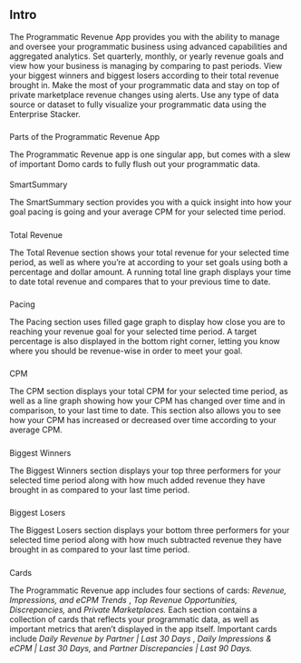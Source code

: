 

Intro
-------

The Programmatic Revenue App provides you with the ability to manage and oversee your programmatic business using advanced capabilities and aggregated analytics. Set quarterly, monthly, or yearly revenue goals and view how your business is managing by comparing to past periods. View your biggest winners and biggest losers according to their total revenue brought in. Make the most of your programmatic data and stay on top of private marketplace revenue changes using alerts. Use any type of data source or dataset to fully visualize your programmatic data using the Enterprise Stacker.


###
 Parts of the Programmatic Revenue App

The Programmatic Revenue app is one singular app, but comes with a slew of important Domo cards to fully flush out your programmatic data.

####
 SmartSummary

The SmartSummary section provides you with a quick insight into how your goal pacing is going and your average CPM for your selected time period.


#####
 Total Revenue

The Total Revenue section shows your total revenue for your selected time period, as well as where you’re at according to your set goals using both a percentage and dollar amount. A running total line graph displays your time to date total revenue and compares that to your previous time to date.


#####
 Pacing

The Pacing section uses filled gage graph to display how close you are to reaching your revenue goal for your selected time period. A target percentage is also displayed in the bottom right corner, letting you know where you should be revenue-wise in order to meet your goal.


#####
 CPM

The CPM section displays your total CPM for your selected time period, as well as a line graph showing how your CPM has changed over time and in comparison, to your last time to date. This section also allows you to see how your CPM has increased or decreased over time according to your average CPM.


#####
 Biggest Winners

The Biggest Winners section displays your top three performers for your selected time period along with how much added revenue they have brought in as compared to your last time period.


#####
 Biggest Losers

The Biggest Losers section displays your bottom three performers for your selected time period along with how much subtracted revenue they have brought in as compared to your last time period.


#####
 Cards

The Programmatic Revenue app includes four sections of cards:
 *Revenue, Impressions, and eCPM Trends*
 ,
 *Top Revenue Opportunities, Discrepancies,*
 and
 *Private Marketplaces.*
 Each section contains a collection of cards that reflects your programmatic data, as well as important metrics that aren’t displayed in the app itself. Important cards include
 *Daily Revenue by Partner | Last 30 Days*
 ,
 *Daily Impressions & eCPM | Last 30 Days,*
 and
 *Partner Discrepancies | Last 90 Days.*


